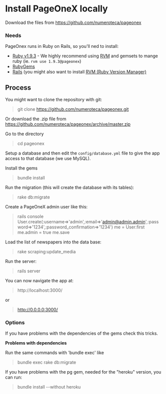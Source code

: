 Install PageOneX locally
==========================
Download the files from https://github.com/numeroteca/pageonex

### Needs
PageOnex runs in Ruby on Rails, so you'll ned to install:
+ [Ruby v1.9.3](http://www.ruby-lang.org/en/downloads/) - We highly recommend using [RVM](http://rvm.io/) and gemsets to mange ruby (ie. `rvm use 1.9.3@pageonex`)
+ [RubyGems](http://docs.rubygems.org/)
+ [Rails](http://rubyonrails.org/download) (you might also want to install [RVM (Ruby Version Manager)](https://rvm.io/)

Process
-------
You might want to clone the repository with git:
> git clone https://github.com/numeroteca/pageonex.git

Or download the .zip file from https://github.com/numeroteca/pageonex/archive/master.zip

Go to the directory
> cd pageonex

Setup a database and then edit the `config/database.yml` file to give the app access to that database (we use MySQL).

Install the gems
> bundle install

Run the migration (this will create the database with its tables):
> rake db:migrate

Create a PageOneX admin user like this:
> rails console
> User.create(:username=>'admin',:email=>'admin@admin.admin',:password=>'1234',:password_confirmation=>'1234')
> me = User.first
> me.admin = true
> me.save

Load the list of newspapers into the data base:
> rake scraping:update_media

Run the server:
> rails server

You can now navigate the app at:
> http://localhost:3000/ 

or 
> http://0.0.0.0:3000/

### Options
If you have problems with the dependencies of the gems check this tricks.

**Problems with dependencies**

Run the same commands with 'bundle exec' like
>bundle exec rake db:migrate

If you have problems with the pg gem, needed for the "heroku" version, you can run:
>bundle install --without heroku


